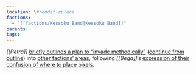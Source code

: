 ```yaml
---
location: \#reddit-rplace
factions:
  - "[[factions/Kessoku Band|Kessoku Band]]"
parents: 
tags: 
---
```

*[[Petra]]* [briefly outlines a plan to “invade methodically”](discord://discord.com/channels/1093664259273130084/1131230952119615600/1131581652481622086) ([continue from outline](discord://discord.com/channels/1093664259273130084/1131230952119615600/1131581934775050251)) into [other factions’ areas](discord://discord.com/channels/1093664259273130084/1131230952119615600/1131581386394976367), following *[[Bega]]*’s [expression of their confusion of where to place pixels](discord://discord.com/channels/1093664259273130084/1131230952119615600/1131581529940828170).
